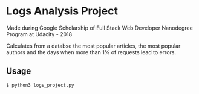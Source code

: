 # Logs Analysis Project
Made during Google Scholarship of Full Stack Web Developer Nanodegree Program at Udacity - 2018

Calculates from a databse the most popular articles, the most popular authors and the days when more than 1% of requests lead to errors.

## Usage

```
$ python3 logs_project.py
```

